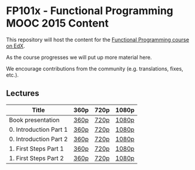 # FP101x - Functional Programming MOOC 2015 Content

This repository will host the content for the [Functional Programming course on EdX](https://www.edx.org/course/introduction-functional-programming-delftx-fp101x-0).

As the course progresses we will put up more material here.

We encourage contributions from the community (e.g. translations, fixes, etc.).


Lectures
--------

| Title            | 360p | 720p | 1080p |
|------------------|------|------|-------|
| Book presentation | [360p](http://delftxdownloads.tudelft.nl/FP101x-FunctionalProgramming/Week1/FP101x-BookPresentation-ProgrammingInHaskell-video.360.mp4) | [720p](http://delftxdownloads.tudelft.nl/FP101x-FunctionalProgramming/Week1/FP101x-BookPresentation-ProgrammingInHaskell-video.720.mp4) | [1080p](http://delftxdownloads.tudelft.nl/FP101x-FunctionalProgramming/Week1/FP101x-BookPresentation-ProgrammingInHaskell-video.mp4) |
| 0. Introduction Part 1 | [360p](http://delftxdownloads.tudelft.nl/FP101x-FunctionalProgramming/Week0/FP101x-chapter0-part1-video.360.mp4) | [720p](http://delftxdownloads.tudelft.nl/FP101x-FunctionalProgramming/Week0/FP101x-chapter0-part1-video.720.mp4) | [1080p](http://delftxdownloads.tudelft.nl/FP101x-FunctionalProgramming/Week0/FP101x-chapter0-part1-video.mp4) |
| 0. Introduction Part 2 | [360p](http://delftxdownloads.tudelft.nl/FP101x-FunctionalProgramming/Week0/FP101x-chapter0-part2-video.360.mp4) | [720p](http://delftxdownloads.tudelft.nl/FP101x-FunctionalProgramming/Week0/FP101x-chapter0-part2-video.720.mp4) | [1080p](http://delftxdownloads.tudelft.nl/FP101x-FunctionalProgramming/Week0/FP101x-chapter0-part2-video.mp4) |
| 1. First Steps Part 1 | [360p](http://delftxdownloads.tudelft.nl/FP101x-FunctionalProgramming/Week0/FP101x-chapter1-part1-video.360.mp4) | [720p](http://delftxdownloads.tudelft.nl/FP101x-FunctionalProgramming/Week0/FP101x-chapter1-part1-video.720.mp4) | [1080p](http://delftxdownloads.tudelft.nl/FP101x-FunctionalProgramming/Week0/FP101x-chapter1-part1-video.mp4) |
| 1. First Steps Part 2 | [360p](http://delftxdownloads.tudelft.nl/FP101x-FunctionalProgramming/Week0/FP101x-chapter1-part2-video.360.mp4) | [720p](http://delftxdownloads.tudelft.nl/FP101x-FunctionalProgramming/Week0/FP101x-chapter1-part2-video.720.mp4) | [1080p](http://delftxdownloads.tudelft.nl/FP101x-FunctionalProgramming/Week0/FP101x-chapter1-part2-video.mp4) |
